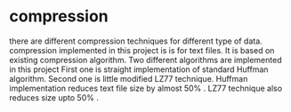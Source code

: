 # compression
there are different compression techniques for different type of data.
compression implemented in this project is is for  text files.
It is based on existing compression algorithm.
Two different algorithms are implemented in this project
First one is straight implementation of standard Huffman algorithm.
Second one is little modified LZ77 technique.
Huffman implementation reduces text file size by almost 50% .
LZ77 technique also reduces size upto 50%  .
